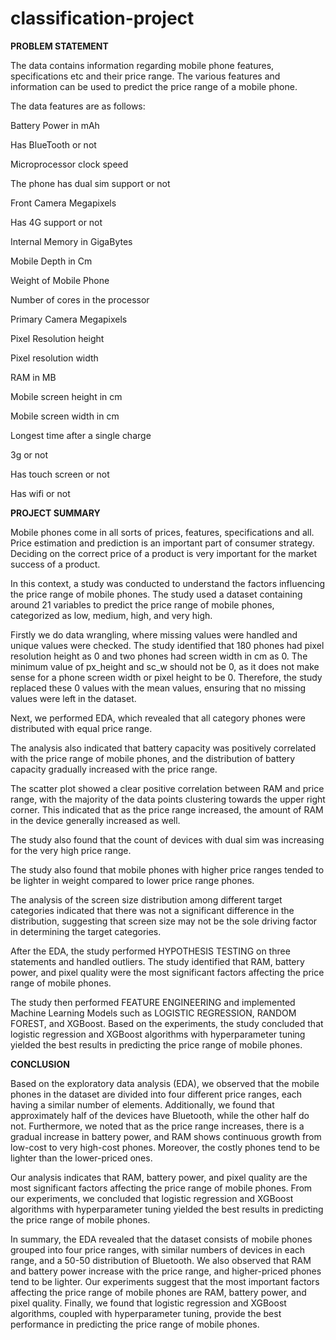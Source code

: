 # classification-project


**PROBLEM STATEMENT**

The data contains information regarding mobile phone features, specifications etc and their price range. The various features and information can be used to predict the price range of a mobile phone.

The data features are as follows:

Battery Power in mAh

Has BlueTooth or not

Microprocessor clock speed

The phone has dual sim support or not

Front Camera Megapixels

Has 4G support or not

Internal Memory in GigaBytes

Mobile Depth in Cm

Weight of Mobile Phone

Number of cores in the processor

Primary Camera Megapixels

Pixel Resolution height

Pixel resolution width

RAM in MB

Mobile screen height in cm

Mobile screen width in cm

Longest time after a single charge

3g or not

Has touch screen or not

Has wifi or not

**PROJECT SUMMARY**

Mobile phones come in all sorts of prices, features, specifications and all. Price estimation and prediction is an important part of consumer strategy. Deciding on the correct price of a product is very important for the market success of a product.

In this context, a study was conducted to understand the factors influencing the price range of mobile phones. The study used a dataset containing around 21 variables to predict the price range of mobile phones, categorized as low, medium, high, and very high.

Firstly we do data wrangling, where missing values were handled and unique values were checked. The study identified that 180 phones had pixel resolution height as 0 and two phones had screen width in cm as 0. The minimum value of px_height and sc_w should not be 0, as it does not make sense for a phone screen width or pixel height to be 0. Therefore, the study replaced these 0 values with the mean values, ensuring that no missing values were left in the dataset.

Next, we performed EDA, which revealed that all category phones were distributed with equal price range.

The analysis also indicated that battery capacity was positively correlated with the price range of mobile phones, and the distribution of battery capacity gradually increased with the price range.

The scatter plot showed a clear positive correlation between RAM and price range, with the majority of the data points clustering towards the upper right corner. This indicated that as the price range increased, the amount of RAM in the device generally increased as well.

The study also found that the count of devices with dual sim was increasing for the very high price range.

 The study also found that mobile phones with higher price ranges tended to be lighter in weight compared to lower price range phones.


The analysis of the screen size distribution among different target categories indicated that there was not a significant difference in the distribution, suggesting that screen size may not be the sole driving factor in determining the target categories.

After the EDA, the study performed HYPOTHESIS TESTING on three statements and handled outliers. The study identified that RAM, battery power, and pixel quality were the most significant factors affecting the price range of mobile phones.

The study then performed FEATURE ENGINEERING and implemented Machine Learning Models such as LOGISTIC REGRESSION, RANDOM FOREST, and XGBoost. Based on the experiments, the study concluded that logistic regression and XGBoost algorithms with hyperparameter tuning yielded the best results in predicting the price range of mobile phones.

**CONCLUSION**

Based on the exploratory data analysis (EDA), we observed that the mobile phones in the dataset are divided into four different price ranges, each having a similar number of elements. Additionally, we found that approximately half of the devices have Bluetooth, while the other half do not. Furthermore, we noted that as the price range increases, there is a gradual increase in battery power, and RAM shows continuous growth from low-cost to very high-cost phones. Moreover, the costly phones tend to be lighter than the lower-priced ones.

Our analysis indicates that RAM, battery power, and pixel quality are the most significant factors affecting the price range of mobile phones. From our experiments, we concluded that logistic regression and XGBoost algorithms with hyperparameter tuning yielded the best results in predicting the price range of mobile phones.

In summary, the EDA revealed that the dataset consists of mobile phones grouped into four price ranges, with similar numbers of devices in each range, and a 50-50 distribution of Bluetooth. We also observed that RAM and battery power increase with the price range, and higher-priced phones tend to be lighter. Our experiments suggest that the most important factors affecting the price range of mobile phones are RAM, battery power, and pixel quality. Finally, we found that logistic regression and XGBoost algorithms, coupled with hyperparameter tuning, provide the best performance in predicting the price range of mobile phones.
